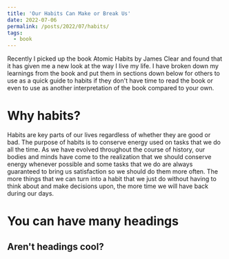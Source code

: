 ```yaml
---
title: 'Our Habits Can Make or Break Us'
date: 2022-07-06
permalink: /posts/2022/07/habits/
tags:
  - book
---
```


Recently I picked up the book Atomic Habits by James Clear and found that it has given me a new look at the way I live my life. I have broken down my learnings from the book and put them in sections down below for others to use as a quick guide to habits if they don't have time to read the book or even to use as another interpretation of the book compared to your own.

Why habits?
======
Habits are key parts of our lives regardless of whether they are good or bad. The purpose of habits is to conserve energy used on tasks that we do all the time. As we have evolved throughout the course of history, our bodies and minds have come to the realization that we should conserve energy whenever possible and some tasks that we do are always guaranteed to bring us satisfaction so we should do them more often. The more things that we can turn into a habit that we just do without having to think about and make decisions upon, the more time we will have back during our days.

You can have many headings
======

Aren't headings cool?
------